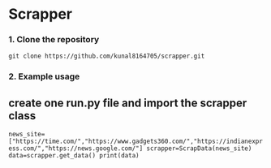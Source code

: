 # Scrapper 
### 1. Clone the repository 

`git clone https://github.com/kunal8164705/scrapper.git`

### 2. Example usage 
## create one run.py file and import the scrapper class

`news_site=["https://time.com/","https://www.gadgets360.com/","https://indianexpress.com/","https://news.google.com/"]
scrapper=ScrapData(news_site)
data=scrapper.get_data()
print(data)`

